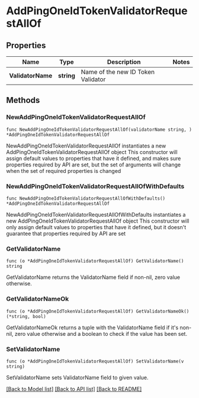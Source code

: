 # AddPingOneIdTokenValidatorRequestAllOf

## Properties

Name | Type | Description | Notes
------------ | ------------- | ------------- | -------------
**ValidatorName** | **string** | Name of the new ID Token Validator | 

## Methods

### NewAddPingOneIdTokenValidatorRequestAllOf

`func NewAddPingOneIdTokenValidatorRequestAllOf(validatorName string, ) *AddPingOneIdTokenValidatorRequestAllOf`

NewAddPingOneIdTokenValidatorRequestAllOf instantiates a new AddPingOneIdTokenValidatorRequestAllOf object
This constructor will assign default values to properties that have it defined,
and makes sure properties required by API are set, but the set of arguments
will change when the set of required properties is changed

### NewAddPingOneIdTokenValidatorRequestAllOfWithDefaults

`func NewAddPingOneIdTokenValidatorRequestAllOfWithDefaults() *AddPingOneIdTokenValidatorRequestAllOf`

NewAddPingOneIdTokenValidatorRequestAllOfWithDefaults instantiates a new AddPingOneIdTokenValidatorRequestAllOf object
This constructor will only assign default values to properties that have it defined,
but it doesn't guarantee that properties required by API are set

### GetValidatorName

`func (o *AddPingOneIdTokenValidatorRequestAllOf) GetValidatorName() string`

GetValidatorName returns the ValidatorName field if non-nil, zero value otherwise.

### GetValidatorNameOk

`func (o *AddPingOneIdTokenValidatorRequestAllOf) GetValidatorNameOk() (*string, bool)`

GetValidatorNameOk returns a tuple with the ValidatorName field if it's non-nil, zero value otherwise
and a boolean to check if the value has been set.

### SetValidatorName

`func (o *AddPingOneIdTokenValidatorRequestAllOf) SetValidatorName(v string)`

SetValidatorName sets ValidatorName field to given value.



[[Back to Model list]](../README.md#documentation-for-models) [[Back to API list]](../README.md#documentation-for-api-endpoints) [[Back to README]](../README.md)


